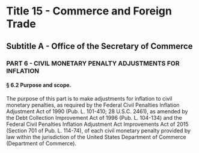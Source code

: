 
# Title 15 - Commerce and Foreign Trade
## Subtitle A - Office of the Secretary of Commerce
### PART 6 - CIVIL MONETARY PENALTY ADJUSTMENTS FOR INFLATION
#### § 6.2 Purpose and scope.

The purpose of this part is to make adjustments for inflation to civil monetary penalties, as required by the Federal Civil Penalties Inflation Adjustment Act of 1990 (Pub. L. 101-410; 28 U.S.C. 2461), as amended by the Debt Collection Improvement Act of 1996 (Pub. L. 104-134) and the Federal Civil Penalties Inflation Adjustment Act Improvements Act of 2015 (Section 701 of Pub. L. 114-74), of each civil monetary penalty provided by law within the jurisdiction of the United States Department of Commerce (Department of Commerce).
